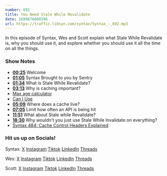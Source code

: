 ```yaml
---
number: 692
title: You Need Stale While Revalidate
date: 1699876800396
url: https://traffic.libsyn.com/syntax/Syntax_-_692.mp3
---
```


In this episode of Syntax, Wes and Scott explain what Stale While Revalidate is, why you should use it, and explore whether you should use it all the time on all the things.

### Show Notes

* **[00:25](#t=00:25)** Welcome
* **[01:05](#t=01:05)** Syntax Brought to you by Sentry
* **[01:34](#t=01:34)** What is Stale While Revalidate?
* **[03:13](#t=03:13)** Why is caching important?
* [Max age calculator](https://svelte.dev/repl/a779692677d44146b9118e0008cbb4d0?version=3.48.0)
* [Can I Use](https://caniuse.com/mdn-http_headers_cache-control_stale-while-revalidate)
* **[05:09](#t=05:09)** Where does a cache live?
* **[07:05](#t=07:05)** Limit how often an API is being hit
* **[11:51](#t=11:51)** What about Stale while Revalidate?
* **[18:30](#t=18:30)** Why wouldn't you just use Stale While Invalidate on everything?
* [Syntax 484: Cache Control Headers Explained](https://syntax.fm/show/464/cache-control-headers-explained)

### Hit us up on Socials!

Syntax: [X](https://twitter.com/syntaxfm) [Instagram](https://www.instagram.com/syntax_fm/) [Tiktok](https://www.tiktok.com/@syntaxfm) [LinkedIn](https://www.linkedin.com/company/96077407/admin/feed/posts/) [Threads](https://www.threads.net/@syntax_fm)

Wes: [X](https://twitter.com/wesbos) [Instagram](https://www.instagram.com/wesbos/) [Tiktok](https://www.tiktok.com/@wesbos) [LinkedIn](https://www.linkedin.com/in/wesbos/) [Threads](https://www.threads.net/@wesbos)

Scott: [X](https://twitter.com/stolinski) [Instagram](https://www.instagram.com/stolinski/) [Tiktok](https://www.tiktok.com/@stolinski) [LinkedIn](https://www.linkedin.com/in/stolinski/) [Threads](https://www.threads.net/@stolinski)